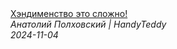 <!--2024-11-04 15:00:30-->
<div class="yb">
  <a class="nodecor" href="/index.html?rabota/hendimenstvo_eto_slojno">
    <img class="preview" data-videoid="KnlWkNojMB8" src="https://i4.ytimg.com/vi/KnlWkNojMB8/hqdefault.jpg" align="middle" alt="">
  </a>
  <div class="inlbl text">
    <a class="nodecor" href="/index.html?rabota/hendimenstvo_eto_slojno">Хэндименство это сложно!</a><br>
    <i class="smaller2">Анатолий Полховский | HandyTeddy </i><br>
    <i class="smaller3">2024-11-04</i>
  </div>
</div>

